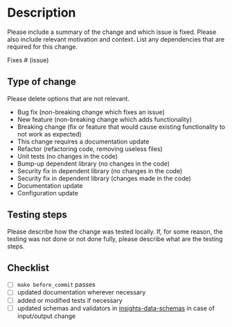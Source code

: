 # Description

Please include a summary of the change and which issue is fixed. Please also include relevant motivation and context. List any dependencies that are required for this change.

Fixes # (issue)

## Type of change

Please delete options that are not relevant.

- Bug fix (non-breaking change which fixes an issue)
- New feature (non-breaking change which adds functionality)
- Breaking change (fix or feature that would cause existing functionality to not work as expected)
- This change requires a documentation update
- Refactor (refactoring code, removing useless files)
- Unit tests (no changes in the code)
- Bump-up dependent library (no changes in the code)
- Security fix in dependent library (no changes in the code)
- Security fix in dependent library (changes made in the code)
- Documentation update
- Configuration update

## Testing steps

Please describe how the change was tested locally. If, for some reason, the testing was not done or not done fully, please describe what are the testing steps.

## Checklist
* [ ] `make before_commit` passes
* [ ] updated documentation wherever necessary
* [ ] added or modified tests if necessary
* [ ] updated schemas and validators in [insights-data-schemas](https://github.com/RedHatInsights/insights-data-schemas) in case of input/output change
